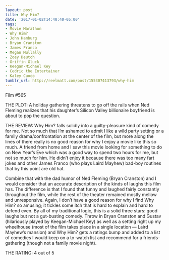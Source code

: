 ```yaml
---
layout: post
title: Why Him?
date: '2017-01-02T14:40:40-05:00'
tags:
- Movie Marathon
- Why Him?
- John Hamburg
- Bryan Cranston
- James Franco
- Megan Mullally
- Zoey Deutch
- Griffin Gluck
- Keegan-Michael Key
- Cedric the Entertainer
- Kaley Cuoco
tumblr_url: http://reelmatt.com/post/155307413793/why-him
---
```

Film #565

THE PLOT: A holiday gathering threatens to go off the rails when Ned Fleming realizes that his daughter’s Silicon Valley billionaire boyfriend is about to pop the question.

THE REVIEW: Why Him? falls solidly into a guilty-pleasure kind of comedy for me. Not so much that I’m ashamed to admit I like a wild party setting or a family drama/confrontation at the center of the film, but more along the lines of there really is no good reason for why I enjoy a movie like this so much. A friend from home and I saw this movie looking for something to do on New Year’s Eve which was a good way to spend two hours for me, but not so much for him. He didn’t enjoy it because there was too many fart jokes and other James Franco (who plays Laird Mayhew) bad-boy routines that by this point are old hat.

Combine that with the dad humor of Ned Fleming (Bryan Cranston) and I would consider that an accurate description of the kinds of laughs this film has. The difference is that I found that funny and laughed fairly constantly throughout the film, while the rest of the theater remained mostly mellow and unresponsive. Again, I don’t have a good reason for why I find Why Him? so amusing; it tickles some itch that is hard to explain and hard to defend even. By all of my traditional logic, this is a solid three stars: good laughs but not a gut-busting comedy. Throw in Bryan Cranston and Gustav (hilariously played by Keegan-Michael Key) as well as a setting right up my wheelhouse (most of the film takes place in a single location — Laird Mayhew’s mansion) and Why Him? gets a ratings bump and added to a list of comedies I would keep on a to-watch list and recommend for a friends-gathering (though not a family movie night).

THE RATING: 4 out of 5
